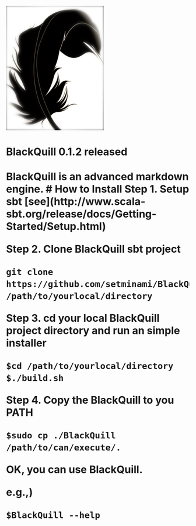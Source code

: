 ![BlackQuill](./BlackQuill.png)
<h1>BlackQuill 0.1.2 released</h>
<br />
<br />
BlackQuill is an advanced markdown engine.
# How to Install
Step 1. Setup sbt [see](http://www.scala-sbt.org/release/docs/Getting-Started/Setup.html)

Step 2. Clone BlackQuill sbt project

    git clone https://github.com/setminami/BlackQuill.git /path/to/yourlocal/directory

Step 3. cd your local BlackQuill project directory and run an simple installer

    $cd /path/to/yourlocal/directory
    $./build.sh

Step 4. Copy the BlackQuill to you PATH

    $sudo cp ./BlackQuill /path/to/can/execute/.

OK, you can use BlackQuill.

e.g.,)

    $BlackQuill --help